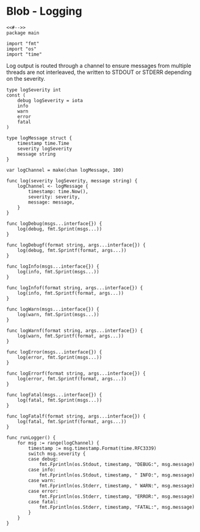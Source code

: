 # Blob - Logging

	<<#-->>
	package main

	import "fmt"
	import "os"
	import "time"

Log output is routed through a channel to ensure messages from multiple threads
are not interleaved, the written to STDOUT or STDERR depending on the severity.

	type logSeverity int
	const (
		debug logSeverity = iota
		info
		warn
		error
		fatal
	)

	type logMessage struct {
		timestamp time.Time
		severity logSeverity
		message string
	}

	var logChannel = make(chan logMessage, 100)

	func log(severity logSeverity, message string) {
		logChannel <- logMessage {
			timestamp: time.Now(),
			severity: severity,
			message: message,
		}
	}

	func logDebug(msgs...interface{}) {
		log(debug, fmt.Sprint(msgs...))
	}

	func logDebugf(format string, args...interface{}) {
		log(debug, fmt.Sprintf(format, args...))
	}

	func logInfo(msgs...interface{}) {
		log(info, fmt.Sprint(msgs...))
	}

	func logInfof(format string, args...interface{}) {
		log(info, fmt.Sprintf(format, args...))
	}

	func logWarn(msgs...interface{}) {
		log(warn, fmt.Sprint(msgs...))
	}

	func logWarnf(format string, args...interface{}) {
		log(warn, fmt.Sprintf(format, args...))
	}

	func logError(msgs...interface{}) {
		log(error, fmt.Sprint(msgs...))
	}

	func logErrorf(format string, args...interface{}) {
		log(error, fmt.Sprintf(format, args...))
	}

	func logFatal(msgs...interface{}) {
		log(fatal, fmt.Sprint(msgs...))
	}

	func logFatalf(format string, args...interface{}) {
		log(fatal, fmt.Sprintf(format, args...))
	}

	func runLogger() {
		for msg := range(logChannel) {
			timestamp := msg.timestamp.Format(time.RFC3339)
			switch msg.severity {
			case debug:
				fmt.Fprintln(os.Stdout, timestamp, "DEBUG:", msg.message)
			case info:
				fmt.Fprintln(os.Stdout, timestamp, " INFO:", msg.message)
			case warn:
				fmt.Fprintln(os.Stderr, timestamp, " WARN:", msg.message)
			case error:
				fmt.Fprintln(os.Stderr, timestamp, "ERROR:", msg.message)
			case fatal:
				fmt.Fprintln(os.Stderr, timestamp, "FATAL:", msg.message)
			}
		}
	}
